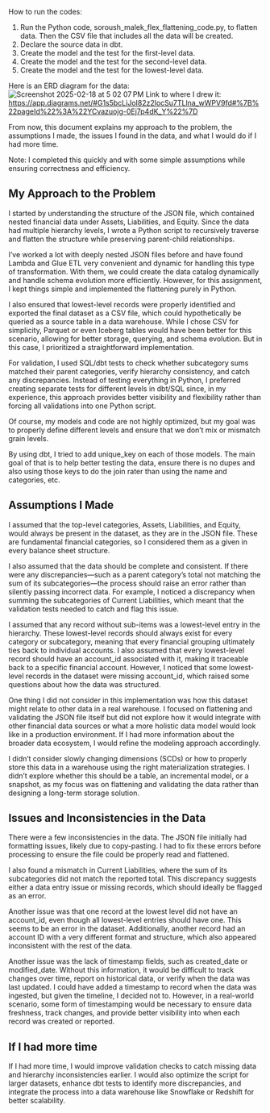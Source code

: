 How to run the codes:
1. Run the Python code, soroush_malek_flex_flattening_code.py, to flatten data. Then the CSV file that includes all the data will be created.
2. Declare the source data in dbt.
3. Create the model and the test for the first-level data. 
4. Create the model and the test for the second-level data.
5. Create the model and the test for the lowest-level data.

Here is an ERD diagram for the data: 
![Screenshot 2025-02-18 at 5 02 07 PM](https://github.com/user-attachments/assets/51229d8e-b101-447d-b3e8-f5c26a744568)
Link to where I drew it: https://app.diagrams.net/#G1s5bcLiJoI82z2locSu7TLlna_wWPV9fd#%7B%22pageId%22%3A%22YCvazuojg-0Ej7p4dK_Y%22%7D 

From now, this document explains my approach to the problem, the assumptions I made, the issues I found in the data, and what I would do if I had more time.

Note: I completed this quickly and with some simple assumptions while ensuring correctness and efficiency.

## My Approach to the Problem

I started by understanding the structure of the JSON file, which contained nested financial data under Assets, Liabilities, and Equity. Since the data had multiple hierarchy levels, I wrote a Python script to recursively traverse and flatten the structure while preserving parent-child relationships.

I’ve worked a lot with deeply nested JSON files before and have found Lambda and Glue ETL very convenient and dynamic for handling this type of transformation. 
With them, we could create the data catalog dynamically and handle schema evolution more efficiently. However, for this assignment, I kept things simple and implemented the flattening purely in Python.

I also ensured that lowest-level records were properly identified and exported the final dataset as a CSV file, which could hypothetically be queried as a source table in a data warehouse. 
While I chose CSV for simplicity, Parquet or even Iceberg tables would have been better for this scenario, allowing for better storage, querying, and schema evolution. But in this case, I prioritized a straightforward implementation.

For validation, I used SQL/dbt tests to check whether subcategory sums matched their parent categories, verify hierarchy consistency, and catch any discrepancies. 
Instead of testing everything in Python, I preferred creating separate tests for different levels in dbt/SQL since, in my experience, this approach provides better visibility and flexibility rather than forcing all validations into one Python script.

Of course, my models and code are not highly optimized, but my goal was to properly define different levels and ensure that we don’t mix or mismatch grain levels.

By using dbt, I tried to add unique_key on each of those models. The main goal of that is to help better testing the data, ensure there is no dupes and also using those keys to do the join rater than using the name and categories, etc. 

## Assumptions I Made

I assumed that the top-level categories, Assets, Liabilities, and Equity, would always be present in the dataset, as they are in the JSON file. These are fundamental financial categories, so I considered them as a given in every balance sheet structure.

I also assumed that the data should be complete and consistent. If there were any discrepancies—such as a parent category’s total not matching the sum of its subcategories—the process should raise an error rather than silently passing incorrect data. 
For example, I noticed a discrepancy when summing the subcategories of Current Liabilities, which meant that the validation tests needed to catch and flag this issue.

I assumed that any record without sub-items was a lowest-level entry in the hierarchy. These lowest-level records should always exist for every category or subcategory, meaning that every financial grouping ultimately ties back to individual accounts. 
I also assumed that every lowest-level record should have an account_id associated with it, making it traceable back to a specific financial account. However, I noticed that some lowest-level records in the dataset were missing account_id, which raised some questions about how the data was structured.

One thing I did not consider in this implementation was how this dataset might relate to other data in a real warehouse. I focused on flattening and validating the JSON file itself but did not explore how it would integrate with other financial data sources or what a more holistic data model would look like in a production environment. If I had more information about the broader data ecosystem, I would refine the modeling approach accordingly.

I didn’t consider slowly changing dimensions (SCDs) or how to properly store this data in a warehouse using the right materialization strategies. 
I didn’t explore whether this should be a table, an incremental model, or a snapshot, as my focus was on flattening and validating the data rather than designing a long-term storage solution.

## Issues and Inconsistencies in the Data

There were a few inconsistencies in the data. The JSON file initially had formatting issues, likely due to copy-pasting. I had to fix these errors before processing to ensure the file could be properly read and flattened.

I also found a mismatch in Current Liabilities, where the sum of its subcategories did not match the reported total. This discrepancy suggests either a data entry issue or missing records, which should ideally be flagged as an error.

Another issue was that one record at the lowest level did not have an account_id, even though all lowest-level entries should have one. This seems to be an error in the dataset. 
Additionally, another record had an account ID with a very different format and structure, which also appeared inconsistent with the rest of the data.

Another issue was the lack of timestamp fields, such as created_date or modified_date. Without this information, it would be difficult to track changes over time, report on historical data, or verify when the data was last updated.
I could have added a timestamp to record when the data was ingested, but given the timeline, I decided not to. 
However, in a real-world scenario, some form of timestamping would be necessary to ensure data freshness, track changes, and provide better visibility into when each record was created or reported.

## If I had more time

If I had more time, I would improve validation checks to catch missing data and hierarchy inconsistencies earlier. 
I would also optimize the script for larger datasets, enhance dbt tests to identify more discrepancies, and integrate the process into a data warehouse like Snowflake or Redshift for better scalability.

